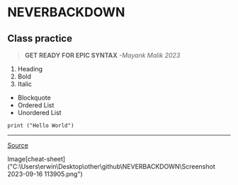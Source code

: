 # NEVERBACKDOWN
## Class practice 

> **GET READY FOR EPIC SYNTAX**
*-Mayank Malik 2023*

1. Heading
2. Bold
3. Italic

- Blockquote
- Ordered List
- Unordered List

`print ("Hello World")`

---

[Source](https://www.markdownguide.org/cheat-sheet)

Image[cheat-sheet]("C:\Users\erwin\Desktop\other\github\NEVERBACKDOWN\Screenshot 2023-09-16 113905.png")

